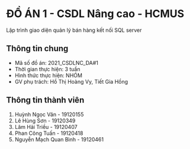 # ĐỒ ÁN 1 - CSDL Nâng cao - HCMUS
Lập trình giao diện quản lý bán hàng kết nối SQL server

## Thông tin chung
* Mã số đồ án: 2021_CSDLNC_DA#1
* Thời gian thực hiện: 3 tuần
* Hình thức thực hiện: NHÓM
* GV phụ trách: Hồ Thị Hoàng Vy, Tiết Gia Hồng

## Thông tin thành viên
1. Huỳnh Ngọc Văn - 19120155
2. Lê Hùng Sơn - 19120349
3. Lâm Hải Triều - 19120407
4. Phan Công Tuấn - 19120418
5. Nguyễn Mạch Quan Bình - 19120461
